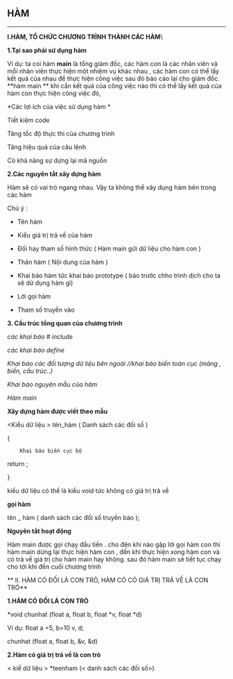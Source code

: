 ## HÀM ##

----------
**I.HÀM, TỔ CHỨC CHƯƠNG TRÌNH THÀNH CÁC HÀM**\

**1.Tại sao phải sử dụng hàm**

Ví dụ: ta coi hàm **main** là tổng giám đốc, các hàm con là các nhân viên và mổi nhân viên thực hiện một nhiệm vụ khác nhau , các hàm con có thể lấy kết quả của nhau để thực hiện công việc sau đó báo cáo lại cho giám đốc. **hàm main ** khi cần kết quả của công việc nào thì có thể lấy kết quả của hàm con thực hiện công việc đó,

*Các lợi ích của việc sử dụng hàm *

Tiết kiệm code 

Tăng tốc độ thực thi của chương trình

Tăng hiệu quả của câu lệnh

Có khả năng sự dựng lại mã nguồn

**2.Các nguyên tắt xây dựng hàm**

Hàm sẽ có vai trò ngang nhau. Vậy ta không thể xây dụng hàm bên trong các hàm 

Chú ý :

- Tên hàm 

- Kiểu giá trị trả về của hàm 

- Đối hay tham số hình thức ( Hàm main gửi dữ liệu cho hàm con )

- Thân hàm ( Nội dung của hàm )

- Khai báo hàm tức khai báo prototype ( báo trước chho trình dịch cho ta sẽ dử dụng hàm gì)

- Lời gọi hàm 

- Tham số truyền vào 

**3. Cấu trúc tổng quan của chương trình**

*các khai báo # include*

*các khai báo define*

*Khai báo các đối tượng dữ liệu bên ngoài  //khai báo biến toàn cục (mảng , biến, cấu trúc..)*

*Khai báo nguyên mẫu của hàm*

*Hàm main*

**Xây dựng hàm được viết theo mẫu**

<Kiểu dữ liệu > tên_hàm ( Danh sách các đối số )

{

        Khai báo biến cục bộ 
return ;

}


kiểu dữ liệu có thể là kiểu void tức không có giá trị trả về

**gọi hàm**

tên _ hàm ( danh sách các đối số truyền bào );

**Nguyên tắt hoạt động**

Hàm main được gọi chạy đầu tiền . cho đên khi nào gặp lời gọi hàm con thì hàm main dừng lại thực hiện hàm con , đến khi thực hiện xong hàm con và có trả về giá trị cho hàm main hay không. sau đó hàm main sẽ tiết tục chạy cho tới khi đến cuối chương trình 


** II. HÀM CÓ ĐỐI LÀ CON TRỎ, HÀM CÓ CÓ GIÁ TRỊ TRẢ VỀ LÀ CON TRỎ**

**1.HÀM CÓ ĐỐI LÀ CON TRỎ**

*void chunhat (float a, float b, float *v, float *d)

Ví dụ: float a =5, b=10 v, d;


chunhat (float a, float b, &v, &d)

**2.Hàm có giá trị trả về là con trỏ**

< kiể dữ liệu > *teenham (< danh sách các đối số>)

